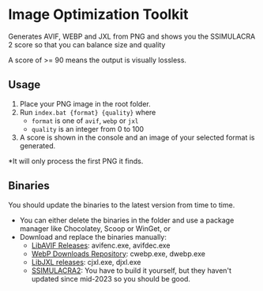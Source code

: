 # Image Optimization Toolkit

Generates AVIF, WEBP and JXL from PNG and shows you the SSIMULACRA 2 score so that you can balance size and quality

A score of >= 90 means the output is visually lossless.

## Usage

1. Place your PNG image in the root folder.
2. Run `index.bat {format} {quality}` where
   - `format` is one of `avif`, `webp` or `jxl`
   - `quality` is an integer from 0 to 100
3. A score is shown in the console and an image of your selected format is generated.

\*It will only process the first PNG it finds.

## Binaries

You should update the binaries to the latest version from time to time.

- You can either delete the binaries in the folder and use a package manager like Chocolatey, Scoop or WinGet, or
- Download and replace the binaries manually:
  - [LibAVIF Releases](https://github.com/AOMediaCodec/libavif/releases): avifenc.exe, avifdec.exe
  - [WebP Downloads Repository](https://storage.googleapis.com/downloads.webmproject.org/releases/webp/index.html): cwebp.exe, dwebp.exe
  - [LibJXL releases](https://github.com/libjxl/libjxl/releases): cjxl.exe, djxl.exe
  - [SSIMULACRA2](https://github.com/cloudinary/ssimulacra2): You have to build it yourself, but they haven't updated since mid-2023 so you should be good.
